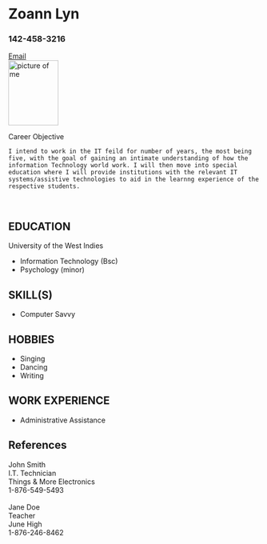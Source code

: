 <!DOCTYPE html>
<h1> Zoann Lyn</h1>
<h3> 142-458-3216 </h3>
<a href="zoannlyn@uwimona.com">Email<a>
<br>
<img src=C:\Users\Zoe\Pictures\pic_of_me.jpg alt= "picture of me" width="100" height="130">
<br>
<p>
Career Objective

    I intend to work in the IT feild for number of years, the most being five, with the goal of gaining an intimate understanding of how the information Technology world work. I will then move into special education where I will provide institutions with the relevant IT systems/assistive technologies to aid in the learnng experience of the respective students. 
</p>

<br>
<p>
<h2>
EDUCATION
</h2>
<p>
University of the West Indies
<ul>
	<li>Information Technology (Bsc)</li>
	<li>Psychology (minor)</li>
</ul>
</p>
<h2>
SKILL(S)
</h2>
<p>
<ul>
	<li>Computer Savvy</li>
</ul>
</p>
<h2>
HOBBIES
</h2>
<p>
<ul>
	<li>Singing</li>
	<li>Dancing</li>
	<li>Writing</li>
</ul>
</p>
<h2>
WORK EXPERIENCE
</h2>
<p>
<ul>
	<li>Administrative Assistance</li>
</ul>
</p>

<h2>
References
</h2>
<p>
John Smith<br>
I.T. Technician<br>
Things & More Electronics<br>
1-876-549-5493<br>
<br>
Jane Doe<br>
Teacher<br>
June High<br>
1-876-246-8462<br>
</p>
</html>